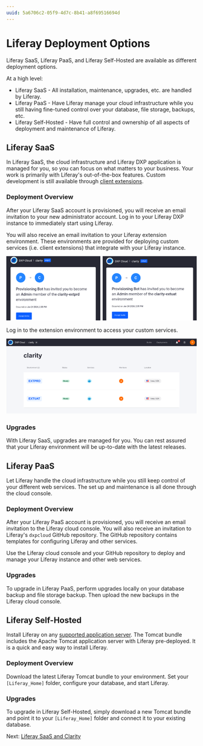 ```yaml
---
uuid: 5a6706c2-05f9-4d7c-8b41-a8f69516694d
---
```

# Liferay Deployment Options

Liferay SaaS, Liferay PaaS, and Liferay Self-Hosted are available as different deployment options.

At a high level:

* Liferay SaaS - All installation, maintenance, upgrades, etc. are handled by Liferay.
* Liferay PaaS - Have Liferay manage your cloud infrastructure while you still having fine-tuned control over your database, file storage, backups, etc.
* Liferay Self-Hosted - Have full control and ownership of all aspects of deployment and maintenance of Liferay.

## Liferay SaaS

In Liferay SaaS, the cloud infrastructure and Liferay DXP application is managed for you, so you can focus on what matters to your business. Your work is primarily with Liferay's out-of-the-box features. Custom development is still available through [client extensions](https://learn.liferay.com/w/dxp/building-applications/client-extensions).

### Deployment Overview

After your Liferay SaaS account is provisioned, you will receive an email invitation to your new administrator account. Log in to your Liferay DXP instance to immediately start using Liferay.

You will also receive an email invitation to your Liferay extension environment. These environments are provided for deploying custom services (i.e. client extensions) that integrate with your Liferay instance.

![Click on Accept Invite to access PRD and UAT environment](./liferay-deployment-options/images/01.png)

Log in to the extension environment to access your custom services.

![Logging into the console shows you a list of all environments you can access.](./liferay-deployment-options/images/02.png)

### Upgrades

With Liferay SaaS, upgrades are managed for you. You can rest assured that your Liferay environment will be up-to-date with the latest releases.

## Liferay PaaS

Let Liferay handle the cloud infrastructure while you still keep control of your different web services. The set up and maintenance is all done through the cloud console.

### Deployment Overview

After your Liferay PaaS account is provisioned, you will receive an email invitation to the Liferay cloud console. You will also receive an invitation to Liferay's `dxpcloud` GitHub repository. The GitHub repository contains templates for configuring Liferay and other services.

Use the Liferay cloud console and your GitHub repository to deploy and manage your Liferay instance and other web services.

### Upgrades 

To upgrade in Liferay PaaS, perform upgrades locally on your database backup and file storage backup. Then upload the new backups in the Liferay cloud console.

## Liferay Self-Hosted

Install Liferay on any [supported application server](https://help.liferay.com/hc/en-us/articles/4411310034829-Liferay-DXP-7-4-Compatibility-Matrix#application-server). The Tomcat bundle includes the Apache Tomcat application server with Liferay pre-deployed. It is a quick and easy way to install Liferay.

### Deployment Overview

Download the latest Liferay Tomcat bundle to your environment. Set your `[Liferay_Home]` folder, configure your database, and start Liferay.

### Upgrades

To upgrade in Liferay Self-Hosted, simply download a new Tomcat bundle and point it to your `[Liferay_Home]` folder and connect it to your existing database. 

Next: [Liferay SaaS and Clarity](./liferay-saas-and-clarity.md)
